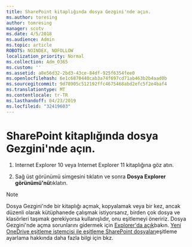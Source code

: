 ```yaml
---
title: SharePoint kitaplığında dosya Gezgini'nde açın.
ms.author: toresing
author: tomresing
manager: scotv
ms.date: 4/5/2018
ms.audience: Admin
ms.topic: article
ROBOTS: NOINDEX, NOFOLLOW
localization_priority: Normal
ms.collection: Adm_O365
ms.custom: ''
ms.assetid: a8e56d32-2bd3-43ce-84df-925f6354fee0
ms.openlocfilehash: 6e1c6870440cab3a74f697cd71ab463b2b4aad0b
ms.sourcegitcommit: 9d78905c512192ffc4675468abd2efc5f2e4baf4
ms.translationtype: MT
ms.contentlocale: tr-TR
ms.lasthandoff: 04/23/2019
ms.locfileid: "32419603"
---
```

# <a name="open-a-sharepoint-library-in-file-explorer"></a>SharePoint kitaplığında dosya Gezgini'nde açın.

1. Internet Explorer 10 veya Internet Explorer 11 kitaplığına göz atın. 
    
2. Sağ üst görünümü simgesini tıklatın ve sonra **Dosya Explorer görünümü'nü**tıklatın.
    
> [!NOTE]
> Dosya Gezgini'nde bir kitaplığı açmak, kopyalamak veya bir kez, ancak düzenli olarak kütüphanede çalışmak istiyorsanız, birden çok dosya ve klasörleri taşımak gerekiyorsa kullanışlıdır, onu eşitlemeyi öneririz. Dosya Gezgini'nde açma sorunlarını gidermek için [Explorer'da açık](https://go.microsoft.com/fwlink/?linkid=871665)bakın. [Yeni OneDrive eşitleme istemcisi ile eşitleme SharePoint dosyaları](https://go.microsoft.com/fwlink/?linkid=871666)eşitleme ayarlama hakkında daha fazla bilgi için bkz. 
  


